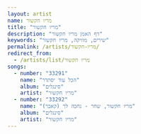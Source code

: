```yaml
---
layout: artist
name: מריו חקשור
title: "מריו חקשור"
description: "דף האמן מריו חקשור"
keywords: "שירים, מוזיקה, מריו חקשור"
permalink: /artists/מריו-חקשור/
redirect_from:
  - /artists/list/מריו חקשור
songs:
  - number: "33291"
    name: "הכל עוד יסתדר"
    album: "סינגלים"
    artist: "מריו חקשור"
  - number: "33292"
    name: "מריו חקשור, שחר - נחכה לך (קאבר)"
    album: "סינגלים"
    artist: "מריו חקשור"
---
```

